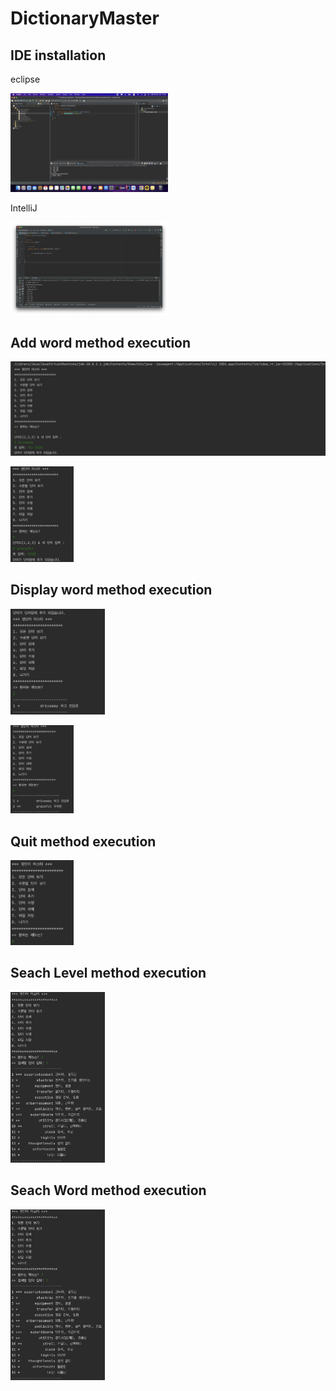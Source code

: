 # DictionaryMaster

## IDE installation

eclipse

<img src = "https://github.com/newwin01/DictionaryMaster/blob/master/screenshot/Ecllipse_installation%26execution.png" 
     width = "50%"
     height = "50%" >

IntelliJ

<img src = "https://github.com/newwin01/DictionaryMaster/blob/master/screenshot/IntelliJ_execution.png" 
     width = "50%"
     height = "50%" >


## Add word method execution

<img src = "https://github.com/newwin01/DictionaryMaster/blob/master/screenshot/%EB%8B%A8%EC%96%B4%EC%B6%94%EA%B0%801.png">

<img src = "https://github.com/newwin01/DictionaryMaster/blob/master/screenshot/%EB%8B%A8%EC%96%B4%EC%B6%94%EA%B0%802.png"
     width = "20%" 
     height = "20%" >

## Display word method execution

<img src = "https://github.com/newwin01/DictionaryMaster/blob/master/screenshot/%EB%8B%A8%EC%96%B4%EC%B6%9C%EB%A0%A51.png"
     width = "30%"
     height = "30%">
     
<img src = "https://github.com/newwin01/DictionaryMaster/blob/master/screenshot/%EB%8B%A8%EC%96%B4%EC%B6%9C%EB%A0%A52.png"
     width = "20%"
     height = "20%" >


## Quit method execution

<img src = "https://github.com/newwin01/DictionaryMaster/blob/master/screenshot/%EB%82%98%EA%B0%80%EA%B8%B0%EA%B8%B0%EB%8A%A5.png"
     width = "20%"
     height = "20%"
     >
                                                                                                                 
## Seach Level method execution

<img src = "https://github.com/newwin01/DictionaryMaster/blob/master/screenshot/%EC%9D%B4%EB%A6%84%20%EA%B2%80%EC%83%89.png"
     width = "30%"
     height = "30%"
     >
                                                                                                                                                                                         
## Seach Word method execution

<img src = "https://github.com/newwin01/DictionaryMaster/blob/master/screenshot/%EC%9D%B4%EB%A6%84%20%EA%B2%80%EC%83%89.png"
     width = "30%"
     height = "30%"
     >
